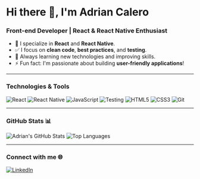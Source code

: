 # Hi there 👋, I'm Adrian Calero

### Front-end Developer | React & React Native Enthusiast

- 🔨 I specialize in **React** and **React Native**.
- ✅ I focus on **clean code**, **best practices**, and **testing**.
- 🌱 Always learning new technologies and improving skills.
- ⚡ Fun fact: I'm passionate about building **user-friendly applications**!

---

### Technologies & Tools
![React](https://img.shields.io/badge/-React-61DAFB?style=for-the-badge&logo=react&logoColor=black)
![React Native](https://img.shields.io/badge/-React%20Native-61DAFB?style=for-the-badge&logo=react&logoColor=black)
![JavaScript](https://img.shields.io/badge/-JavaScript-F7DF1E?style=for-the-badge&logo=javascript&logoColor=black)
![Testing](https://img.shields.io/badge/-Testing-6DB33F?style=for-the-badge&logo=testing&logoColor=white)
![HTML5](https://img.shields.io/badge/-HTML5-E34F26?style=for-the-badge&logo=html5&logoColor=white)
![CSS3](https://img.shields.io/badge/-CSS3-1572B6?style=for-the-badge&logo=css3&logoColor=white)
![Git](https://img.shields.io/badge/-Git-F05032?style=for-the-badge&logo=git&logoColor=white)

---

### GitHub Stats 📊
![Adrian's GitHub Stats](https://github-readme-stats.vercel.app/api?username=adrianCaleroBarrero&show_icons=true&theme=radical)
![Top Languages](https://github-readme-stats.vercel.app/api/top-langs/?username=adrianCaleroBarrero&layout=compact&theme=radical)

---

### Connect with me 🌐
[![LinkedIn](https://img.shields.io/badge/LinkedIn-0A66C2?style=for-the-badge&logo=linkedin&logoColor=white)]([https://www.linkedin.com/in/your-linkedin-profile](https://www.linkedin.com/in/adrian-calero-barrero-310036197/))
